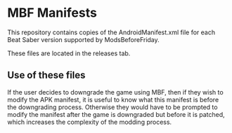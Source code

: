 # MBF Manifests

This repository contains copies of the AndroidManifest.xml file for each Beat Saber version supported by ModsBeforeFriday.

These files are located in the releases tab.

## Use of these files
If the user decides to downgrade the game using MBF, then if they wish to modify the APK manifest,
it is useful to know what this manifest is before the downgrading process. Otherwise they would have to be prompted to modify the manifest after the game is downgraded but before it is patched,
which increases the complexity of the modding process.
